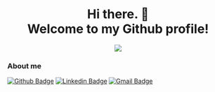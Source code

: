 <h1 align=center> Hi there. 👋 <br/> Welcome to my Github profile! </h1>
<p align=center> <a href="#"><img src="https://github-readme-stats.vercel.app/api?username=gabrielrleal&show_icons=true&theme=dracula" /></a> </p>

### About me

  
[![Github Badge](https://img.shields.io/badge/-Github-000?style=flat-square&logo=Github&logoColor=white&link=https://github.com/gabrielrleal)](https://github.com/gabrielrleal)
[![Linkedin Badge](https://img.shields.io/badge/-LinkedIn-blue?style=flat-square&logo=Linkedin&logoColor=white&link=https://www.linkedin.com/in/gabrielrleal/)](https://www.linkedin.com/in/gabrielrleal/)
[![Gmail Badge](https://img.shields.io/badge/-Gmail-D14836?&style=flat-square&logo=Gmail&logoColor=white&link=mailto:gabrielxleal@gmail.com)](mailto:gabrielxleal@gmail.com)
